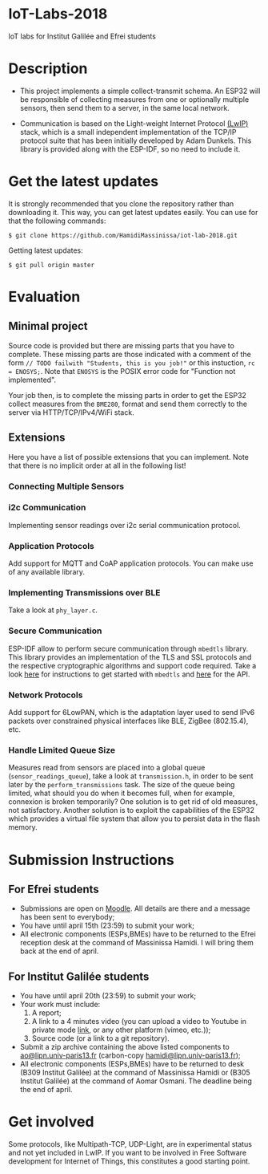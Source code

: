 # IoT-Labs-2018
IoT labs for Institut Galilée and Efrei students

# Description

* This project implements a simple collect-transmit schema. An ESP32 will be responsible of collecting measures from one or optionally multiple sensors, then send them to a server, in the same local network.

* Communication is based on the Light-weight Internet Protocol [(LwIP)](https://savannah.nongnu.org/projects/lwip/) stack, which is a small independent implementation of the TCP/IP protocol suite that has been initially developed by Adam Dunkels. This library is provided along with the ESP-IDF, so no need to include it.

# Get the latest updates
It is strongly recommended that you clone the repository rather than downloading it. This way, you can get latest updates easily. You can use for that the following commands:
```
$ git clone https://github.com/HamidiMassinissa/iot-lab-2018.git
```
Getting latest updates:

```
$ git pull origin master
```

# Evaluation
## Minimal project
Source code is provided but there are missing parts that you have to complete. These missing parts are those indicated with a comment of the form `// TODO failwith "Students, this is you job!"` or this instuction, `rc = ENOSYS;`. Note that `ENOSYS` is the POSIX error code for "Function not implemented".

Your job then, is to complete the missing parts in order to get the ESP32 collect measures from the `BME280`, format and send them correctly to the server via HTTP/TCP/IPv4/WiFi stack.

## Extensions
Here you have a list of possible extensions that you can implement. Note that there is no implicit order at all in the following list!
### Connecting Multiple Sensors
### i2c Communication
Implementing sensor readings over i2c serial communication protocol.
### Application Protocols
Add support for MQTT and CoAP application protocols. You can make use of any available library.
### Implementing Transmissions over BLE
Take a look at `phy_layer.c`.
### Secure Communication
ESP-IDF allow to perform secure communication through `mbedtls` library. This library provides an implementation of the TLS and SSL protocols and the respective cryptographic algorithms and support code required. Take a look [here](https://tls.mbed.org/kb/how-to/mbedtls-tutorial) for instructions to get started with `mbedtls` and [here](https://tls.mbed.org/api/ssl_8h.html) for the API.
### Network Protocols
Add support for 6LowPAN, which is the adaptation layer used to send IPv6 packets over constrained physical interfaces like BLE, ZigBee (802.15.4), etc.
### Handle Limited Queue Size
Measures read from sensors are placed into a global queue (`sensor_readings_queue`), take a look at `transmission.h`, in order to be sent later by the `perform_transmissions` task. The size of the queue being limited, what should you do when it becomes full, when for example, connexion is broken temporarily? One solution is to get rid of old measures, not satisfactory. Another solution is to exploit the capabilities of the ESP32 which provides a virtual file system that allow you to persist data in the flash memory.

# Submission Instructions
## For Efrei students
* Submissions are open on [Moodle](https://www.myefrei.fr/moodle/login/index.php). All details are there and a message has been sent to everybody;
* You have until april 15th (23:59) to submit your work;
* All electronic components (ESPs,BMEs) have to be returned to the Efrei reception desk at the command of Massinissa Hamidi. I will bring them back at the end of april.

## For Institut Galilée students
* You have until april 20th (23:59) to submit your work;
* Your work must include:
   1. A report;
   2. A link to a 4 minutes video (you can upload a video to Youtube in private mode [link](https://support.google.com/youtube/answer/157177?co=GENIE.Platform%3DDesktop&hl=en), or any other platform (vimeo, etc.));
   3. Source code (or a link to a git repository).
* Submit a zip archive containing the above listed components to ao@lipn.univ-paris13.fr (carbon-copy hamidi@lipn.univ-paris13.fr);
* All electronic components (ESPs,BMEs) have to be returned to desk (B309 Institut Galilée) at the command of Massinissa Hamidi or (B305 Institut Galilée) at the command of Aomar Osmani. The deadline being the end of april. 

# Get involved
Some protocols, like Multipath-TCP, UDP-Light, are in experimental status and not yet included in LwIP. If you want to be involved in Free Software development for Internet of Things, this constitutes a good starting point.
